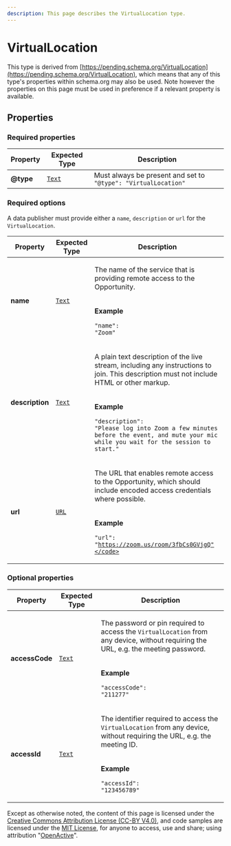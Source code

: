 ```yaml
---
description: This page describes the VirtualLocation type.
---
```


# VirtualLocation

This type is derived from [https://pending.schema.org/VirtualLocation](https://pending.schema.org/VirtualLocation), which means that any of this type's properties within schema.org may also be used. Note however the properties on this page must be used in preference if a relevant property is available.

## **Properties**

### **Required properties**

| Property  | Expected Type                     | Description                                                    |
| --------- | --------------------------------- | -------------------------------------------------------------- |
| **@type** | [`Text`](https://schema.org/Text) | Must always be present and set to `"@type": "VirtualLocation"` |

### **Required options**

A data publisher must provide either a `name`, `description` or `url` for the `VirtualLocation`.

| Property        | Expected Type                     | Description                                                                                                                                                                                                                                                                                                                            |
| --------------- | --------------------------------- | -------------------------------------------------------------------------------------------------------------------------------------------------------------------------------------------------------------------------------------------------------------------------------------------------------------------------------------- |
| **name**        | [`Text`](https://schema.org/Text) | <p>The name of the service that is providing remote access to the Opportunity.</p><p><br><strong>Example</strong></p><p><code>"name": "Zoom"</code></p>                                                                                                                                                                                |
| **description** | [`Text`](https://schema.org/Text) | <p>A plain text description of the live stream, including any instructions to join. This description must not include HTML or other markup.</p><p><br><strong>Example</strong></p><p><code>"description": "Please log into Zoom a few minutes before the event, and mute your mic while you wait for the session to start."</code></p> |
| **url**         | [`URL`](https://schema.org/URL)   | <p>The URL that enables remote access to the Opportunity, which should include encoded access credentials where possible.</p><p><br><strong>Example</strong></p><p><code>"url": "https://zoom.us/room/3fbCs0GVjgQ"</code></p>                                                                                                          |

### **Optional properties**

| Property       | Expected Type                     | Description                                                                                                                                                                                                                        |
| -------------- | --------------------------------- | ---------------------------------------------------------------------------------------------------------------------------------------------------------------------------------------------------------------------------------- |
| **accessCode** | [`Text`](https://schema.org/Text) | <p>The password or pin required to access the <code>VirtualLocation</code> from any device, without requiring the URL, e.g. the meeting password.</p><p><br><strong>Example</strong></p><p><code>"accessCode": "211277"</code></p> |
| **accessId**   | [`Text`](https://schema.org/Text) | <p>The identifier required to access the <code>VirtualLocation</code> from any device, without requiring the URL, e.g. the meeting ID.</p><p><br><strong>Example</strong></p><p><code>"accessId": "123456789"</code></p>           |

Except as otherwise noted, the content of this page is licensed under the [Creative Commons Attribution License (CC-BY V4.0)](https://creativecommons.org/licenses/by/4.0/), and code samples are licensed under the [MIT License](https://opensource.org/licenses/MIT), for anyone to access, use and share; using attribution "[OpenActive](https://www.openactive.io/)".
